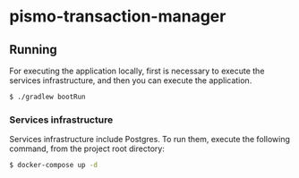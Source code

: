 # pismo-transaction-manager


## Running

For executing the application locally, first is necessary to execute the services infrastructure, and then you can execute the application.

```sh
$ ./gradlew bootRun
```

### Services infrastructure

Services infrastructure include Postgres. To run them, execute the following command, from the project root directory:

```sh
$ docker-compose up -d
```
